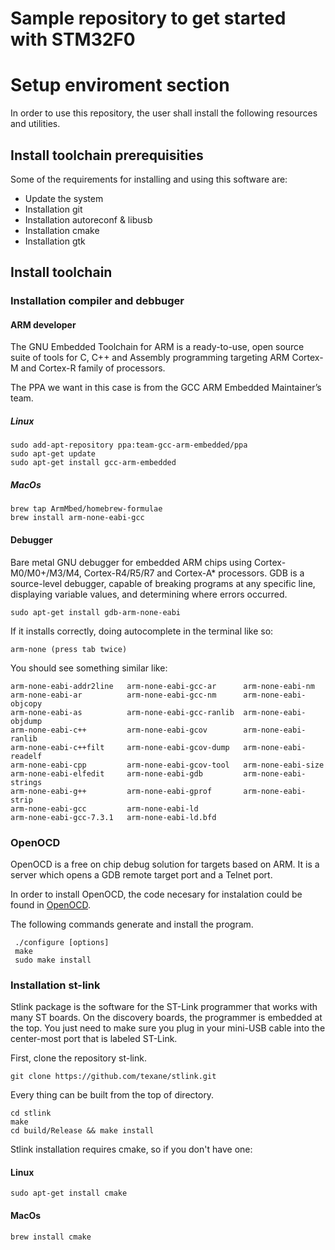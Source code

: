Sample repository to get started with STM32F0
=============================================

Setup enviroment section
========================

In order to use this repository, the user shall install the following
resources and utilities.

## Install toolchain prerequisities

Some of the requirements for installing and using this software are:
- Update the system
- Installation git
- Installation autoreconf & libusb
- Installation cmake
- Installation gtk

## Install toolchain

### Installation compiler and debbuger

#### ARM developer

The GNU Embedded Toolchain for ARM is a ready-to-use, open source suite of
tools for C, C++ and Assembly programming targeting ARM Cortex-M and Cortex-R
family of processors.

The PPA we want in this case is from the GCC ARM Embedded Maintainer’s
team.

##### Linux

```
sudo add-apt-repository ppa:team-gcc-arm-embedded/ppa
sudo apt-get update
sudo apt-get install gcc-arm-embedded
```

##### MacOs

```
brew tap ArmMbed/homebrew-formulae
brew install arm-none-eabi-gcc
```

#### Debugger

Bare metal GNU debugger for embedded ARM chips using Cortex-M0/M0+/M3/M4,
Cortex-R4/R5/R7 and Cortex-A* processors. GDB is a source-level debugger,
capable of breaking programs at any specific line, displaying variable values,
and determining where errors occurred.

```
sudo apt-get install gdb-arm-none-eabi
```

If it installs correctly, doing autocomplete in the terminal like so:

```
arm-none (press tab twice)
```

You should see something similar like:

```
arm-none-eabi-addr2line   arm-none-eabi-gcc-ar      arm-none-eabi-nm
arm-none-eabi-ar          arm-none-eabi-gcc-nm      arm-none-eabi-objcopy
arm-none-eabi-as          arm-none-eabi-gcc-ranlib  arm-none-eabi-objdump
arm-none-eabi-c++         arm-none-eabi-gcov        arm-none-eabi-ranlib
arm-none-eabi-c++filt     arm-none-eabi-gcov-dump   arm-none-eabi-readelf
arm-none-eabi-cpp         arm-none-eabi-gcov-tool   arm-none-eabi-size
arm-none-eabi-elfedit     arm-none-eabi-gdb         arm-none-eabi-strings
arm-none-eabi-g++         arm-none-eabi-gprof       arm-none-eabi-strip
arm-none-eabi-gcc         arm-none-eabi-ld
arm-none-eabi-gcc-7.3.1   arm-none-eabi-ld.bfd
```

###  OpenOCD

OpenOCD is a free on chip debug solution for targets based on ARM. It is a server
which opens a GDB remote target port and a Telnet port.

In order to install OpenOCD, the code necesary for instalation could be found
in [OpenOCD](https://sourceforge.net/projects/openocd/files/openocd/0.10.0/).

The following commands generate and install the program.

```
 ./configure [options]
 make
 sudo make install
```

### Installation st-link

Stlink package is the software for the ST-Link programmer that works with many
ST boards. On the discovery boards, the programmer is embedded at the
top. You just need to make sure you plug in your mini-USB cable into the
center-most port that is labeled ST-Link.

First, clone the repository st-link.

```
git clone https://github.com/texane/stlink.git
```

Every thing can be built from the top of directory.

```
cd stlink
make
cd build/Release && make install
```

Stlink installation requires cmake, so if you don't have one:

#### Linux

```
sudo apt-get install cmake
```
#### MacOs

```
brew install cmake
```
